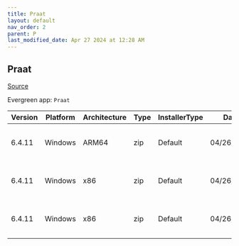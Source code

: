 ```yaml
---
title: Praat
layout: default
nav_order: 2
parent: P
last_modified_date: Apr 27 2024 at 12:28 AM
---
```


## Praat

[Source](https://www.fon.hum.uva.nl/praat/)

Evergreen app: `Praat`

| Version | Platform | Architecture | Type | InstallerType | Date       | Size     | URI                                                                                                                                                                      |
| ------- | -------- | ------------ | ---- | ------------- | ---------- | -------- | ------------------------------------------------------------------------------------------------------------------------------------------------------------------------ |
| 6.4.11  | Windows  | ARM64        | zip  | Default       | 04/26/2024 | 17881507 | [https://github.com/praat/praat/releases/download/v6.4.11/praat6411_win-arm64.zip](https://github.com/praat/praat/releases/download/v6.4.11/praat6411_win-arm64.zip)     |
| 6.4.11  | Windows  | x86          | zip  | Default       | 04/26/2024 | 19381197 | [https://github.com/praat/praat/releases/download/v6.4.11/praat6411_win-intel32.zip](https://github.com/praat/praat/releases/download/v6.4.11/praat6411_win-intel32.zip) |
| 6.4.11  | Windows  | x86          | zip  | Default       | 04/26/2024 | 19135016 | [https://github.com/praat/praat/releases/download/v6.4.11/praat6411_win-intel64.zip](https://github.com/praat/praat/releases/download/v6.4.11/praat6411_win-intel64.zip) |
